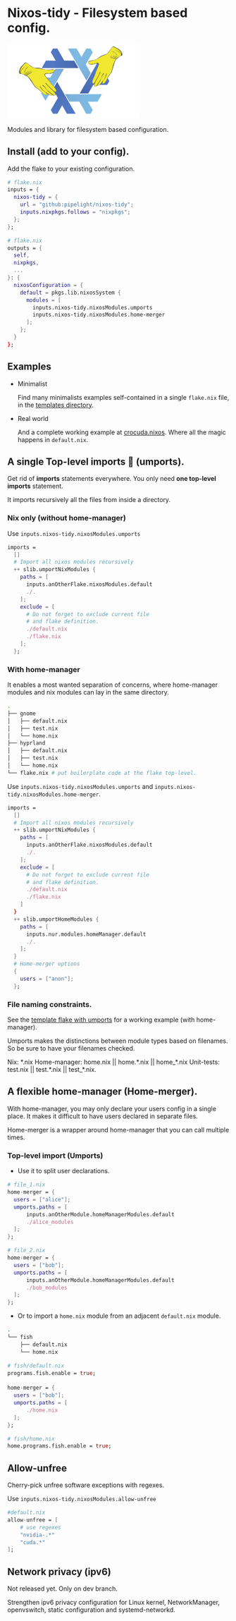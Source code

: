 # Nixos-tidy - Filesystem based config.

<img src="./public/images/nixos-tidy.png" width="300px"/>

Modules and library for filesystem based configuration.

## Install (add to your config).

Add the flake to your existing configuration.

```nix
# flake.nix
inputs = {
  nixos-tidy = {
    url = "github:pipelight/nixos-tidy";
    inputs.nixpkgs.follows = "nixpkgs";
  };
};
```

```nix
# flake.nix
outputs = {
  self,
  nixpkgs,
  ...
}: {
  nixosConfiguration = {
    default = pkgs.lib.nixosSystem {
      modules = [
        inputs.nixos-tidy.nixosModules.umports
        inputs.nixos-tidy.nixosModules.home-merger
      ];
    };
  }
};
```

## Examples

- Minimalist

  Find many minimalists examples self-contained in a single `flake.nix` file,
  in the [templates directory](https://github.com/pipelight/nixos-tidy/blob/master/templates/).

- Real world

  And a complete working example at [crocuda.nixos](https://github.com/pipelight/crocuda.nixos).
  Where all the magic happens in `default.nix`.

## A single Top-level imports 🤌 (umports).

Get rid of **imports** statements everywhere.
You only need **one top-level imports** statement.

It imports recursively all the files from inside a directory.

### Nix only (without home-manager)

Use `inputs.nixos-tidy.nixosModules.umports`

```nix
imports =
  []
  # Import all nixos modules recursively
  ++ slib.umportNixModules {
    paths = [
      inputs.anOtherFlake.nixosModules.default
      ./.
    ];
    exclude = [
      # Do not forget to exclude current file
      # and flake definition.
      ./default.nix
      ./flake.nix
    ];
  };
```

### With home-manager

It enables a most wanted separation of concerns,
where home-manager modules and nix modules
can lay in the same directory.

```sh
.
├── gnome
│   ├── default.nix
│   ├── test.nix
│   └── home.nix
├── hyprland
│   ├── default.nix
│   ├── test.nix
│   └── home.nix
└── flake.nix # put boilerplate code at the flake top-level.
```

Use `inputs.nixos-tidy.nixosModules.umports`
and `inputs.nixos-tidy.nixosModules.home-merger`.

```nix
imports =
  []
  # Import all nixos modules recursively
  ++ slib.umportNixModules {
    paths = [
      inputs.anOtherFlake.nixosModules.default
      ./.
    ];
    exclude = [
      # Do not forget to exclude current file
      # and flake definition.
      ./default.nix
      ./flake.nix
    ]
  }
  ++ slib.umportHomeModules {
    paths = [
      inputs.nur.modules.homeManager.default
      ./.
    ];
  }
  # Home-merger options
  {
    users = ["anon"];
  };
```

### File naming constraints.

See the [template flake with umports](https://github.com/pipelight/nixos-tidy/blob/master/templates/umports/flake.nix) for a working example (with home-manager).

Umports makes the distinctions between module types based on
filenames.
So be sure to have your filenames checked.

Nix: \*.nix
Home-manager: home.nix || home.\*.nix || home\_\*.nix
Unit-tests: test.nix || test.\*.nix || test\_\*.nix.

## A flexible home-manager (Home-merger).

With home-manager, you may only declare your users config in a single place.
It makes it difficult to have users declared in separate files.

Home-merger is a wrapper around home-manager that you can call multiple times.

### Top-level import (Umports)

- Use it to split user declarations.

```nix
# file_1.nix
home-merger = {
  users = ["alice"];
  umports.paths = [
      inputs.anOtherModule.homeManagerModules.default
      ./alice_modules
  ];
};
```

```nix
# file_2.nix
home-merger = {
  users = ["bob"];
  umports.paths = [
      inputs.anOtherModule.homeManagerModules.default
      ./bob_modules
  ];
};
```

- Or to import a `home.nix` module from an adjacent `default.nix` module.

```sh
.
└── fish
    ├── default.nix
    └── home.nix
```

```nix
# fish/default.nix
programs.fish.enable = true;

home-merger = {
  users = ["bob"];
  umports.paths = [
      ./home.nix
  ];
};
```

```nix
# fish/home.nix
home.programs.fish.enable = true;
```

## Allow-unfree

Cherry-pick unfree software exceptions with regexes.

Use `inputs.nixos-tidy.nixosModules.allow-unfree`

```nix
#default.nix
allow-unfree = [
    # use regexes
    "nvidia-.*"
    "cuda.*"
];
```

## Network privacy (ipv6)

Not released yet.
Only on dev branch.

Strengthen ipv6 privacy configuration for
Linux kernel,
NetworkManager,
openvswitch,
static configuration
and systemd-networkd.
